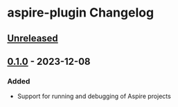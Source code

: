 <!-- Keep a Changelog guide -> https://keepachangelog.com -->

# aspire-plugin Changelog

## [Unreleased]

## [0.1.0] - 2023-12-08

### Added

- Support for running and debugging of Aspire projects

[Unreleased]: https://github.com/rafaelldi/aspire-plugin/compare/v0.1.0...HEAD
[0.1.0]: https://github.com/rafaelldi/aspire-plugin/commits/v0.1.0